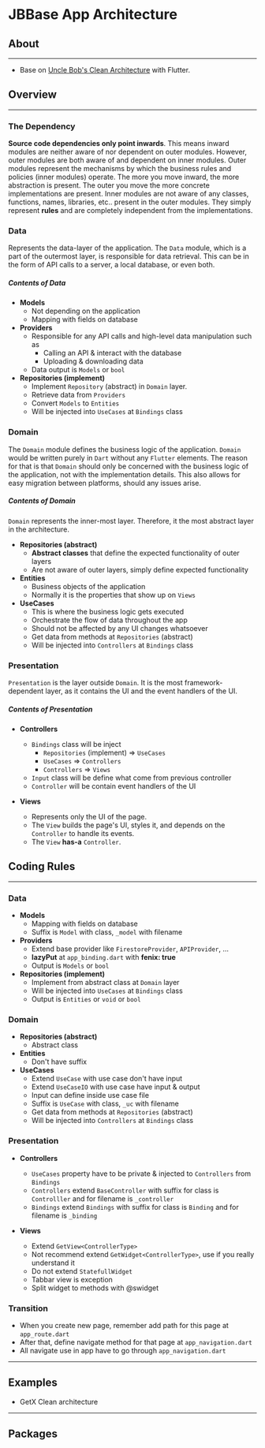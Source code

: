 # JBBase App Architecture

## About

---

- Base on [Uncle Bob's Clean Architecture](https://blog.cleancoder.com/uncle-bob/2012/08/13/the-clean-architecture.html) with Flutter.

## Overview

---

### The Dependency

**Source code dependencies only point inwards**. This means inward modules are neither aware of nor dependent on outer modules. However, outer modules are both aware of and dependent on inner modules. Outer modules represent the mechanisms by which the business rules and policies (inner modules) operate. The more you move inward, the more abstraction is present. The outer you move the more concrete implementations are present. Inner modules are not aware of any classes, functions, names, libraries, etc.. present in the outer modules. They simply represent **rules** and are completely independent from the implementations.

### Data

Represents the data-layer of the application. The `Data` module, which is a part of the outermost layer, is responsible for data retrieval. This can be in the form of API calls to a server, a local database, or even both.

##### Contents of Data

- **Models**
  - Not depending on the application
  - Mapping with fields on database
- **Providers**
  - Responsible for any API calls and high-level data manipulation such as
    - Calling an API & interact with the database
    - Uploading & downloading data
  - Data output is `Models` or `bool`
- **Repositories (implement)**
  - Implement `Repository` (abstract) in `Domain` layer.
  - Retrieve data from `Providers`
  - Convert `Models` to `Entities`
  - Will be injected into `UseCases` at `Bindings` class

### Domain

The `Domain` module defines the business logic of the application. `Domain` would be written purely in `Dart` without any `Flutter` elements. The reason for that is that `Domain` should only be concerned with the business logic of the application, not with the implementation details. This also allows for easy migration between platforms, should any issues arise.

##### Contents of Domain

`Domain` represents the inner-most layer. Therefore, it the most abstract layer in the architecture.

- **Repositories (abstract)**
  - **Abstract classes** that define the expected functionality of outer layers
  - Are not aware of outer layers, simply define expected functionality
- **Entities**
  - Business objects of the application
  - Normally it is the properties that show up on `Views`
- **UseCases**
  - This is where the business logic gets executed
  - Orchestrate the flow of data throughout the app
  - Should not be affected by any UI changes whatsoever
  - Get data from methods at `Repositories` (abstract)
  - Will be injected into `Controllers` at `Bindings` class

### Presentation

`Presentation` is the layer outside `Domain`. It is the most framework-dependent layer, as it contains the UI and the event handlers of the UI.

##### Contents of Presentation

- **Controllers**

  - `Bindings` class will be inject
    - `Repositories` (implement) => `UseCases`
    - `UseCases` => `Controllers`
    - `Controllers` => `Views`
  - `Input` class will be define what come from previous controller
  - `Controller` will be contain event handlers of the UI

- **Views**
  - Represents only the UI of the page.
  - The `View` builds the page's UI, styles it, and depends on the `Controller` to handle its events.
  - The `View` **has-a** `Controller`.

## Coding Rules

---

### Data

- **Models**
  - Mapping with fields on database
  - Suffix is `Model` with class, `_model` with filename
- **Providers**
  - Extend base provider like `FirestoreProvider`, `APIProvider`, ...
  - **lazyPut** at `app_binding.dart` with **fenix: true**
  - Output is `Models` or `bool`
- **Repositories (implement)**
  - Implement from abstract class at `Domain` layer
  - Will be injected into `UseCases` at `Bindings` class
  - Output is `Entities` or `void` or `bool`

### Domain

- **Repositories (abstract)**
  - Abstract class
- **Entities**
  - Don't have suffix
- **UseCases**
  - Extend `UseCase` with use case don't have input
  - Extend `UseCaseIO` with use case have input & output
  - Input can define inside use case file
  - Suffix is `UseCase` with class, `_uc` with filename
  - Get data from methods at `Repositories` (abstract)
  - Will be injected into `Controllers` at `Bindings` class

### Presentation

- **Controllers**

  - `UseCases` property have to be private & injected to `Controllers` from `Bindings`
  - `Controllers` extend `BaseController` with suffix for class is `Controlller` and for filename is `_controller`
  - `Bindings` extend `Bindings` with suffix for class is `Binding` and for filename is `_binding`

- **Views**
  - Extend `GetView<ControllerType>`
  - Not recommend extend `GetWidget<ControllerType>`, use if you really understand it
  - Do not extend `StatefullWidget`
  - Tabbar view is exception
  - Split widget to methods with @swidget

### Transition

- When you create new page, remember add path for this page at `app_route.dart`
- After that, define navigate method for that page at `app_navigation.dart`
- All navigate use in app have to go through `app_navigation.dart`

---

## Examples

- GetX Clean architecture

---

## Packages
